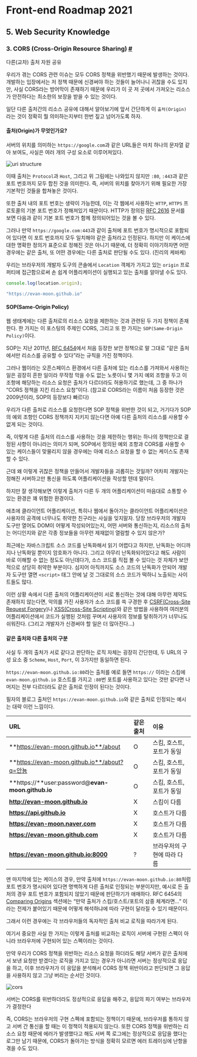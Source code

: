 # Front-end Roadmap 2021

## 5. Web Security Knowledge

### 3. CORS (Cross-Origin Resource Sharing) [#](https://evan-moon.github.io/2020/05/21/about-cors/)

다른(교차) 출처 자원 공유



우리가 겪는 CORS 관련 이슈는 모두 CORS 정책을 위반했기 때문에 발생하는 것이다. 개발하는 입장에서는 저 정책 때문에 신경써야 하는 것들이 늘어나니 귀찮을 수도 있지만, 사실 CORS라는 방어막이 존재하기 때문에 우리가 이 곳 저 곳에서 가져오는 리소스가 안전하다는 최소한의 보장을 받을 수 있는 것이다.

일단 다른 출처간의 리소스 공유에 대해서 알아보기에 앞서 간단하게 이 `출처(Origin)`라는 것이 정확히 뭘 의미하는지부터 한번 짚고 넘어가도록 하자.



#### 출처(Origin)가 무엇인가요?

서버의 위치를 의미하는 `https://google.com`과 같은 URL들은 마치 하나의 문자열 같아 보여도, 사실은 여러 개의 구성 요소로 이루어져있다.

![uri structure](https://evan-moon.github.io/static/e25190005d12938c253cc72ca06777b1/6af66/uri-structure.png)

이때 출처는 `Protocol`과 `Host`, 그리고 위 그림에는 나와있지 않지만 `:80`, `:443`과 같은 포트 번호까지 모두 합친 것을 의미한다. 즉, 서버의 위치를 찾아가기 위해 필요한 가장 기본적인 것들을 합쳐놓은 것이다.

또한 출처 내의 포트 번호는 생략이 가능한데, 이는 각 웹에서 사용하는 `HTTP`, `HTTPS` 프로토콜의 기본 포트 번호가 정해져있기 때문이다. HTTP가 정의된 [RFC 2616](https://tools.ietf.org/html/rfc2616#section-3.2.2) 문서를 보면 다음과 같이 기본 포트 번호가 함께 정의되어있는 것을 볼 수 있다.

그러나 만약 `https://google.com:443`과 같이 출처에 포트 번호가 명시적으로 포함되어 있다면 이 포트 번호까지 모두 일치해야 같은 출처라고 인정된다. 하지만 이 케이스에 대한 명확한 정의가 표준으로 정해진 것은 아니기 때문에, 더 정확히 이야기하자면 어떤 경우에는 같은 출처, 또 어떤 경우에는 다른 출처로 판단될 수도 있다. (진리의 케바케)

우리는 브라우저의 개발자 도구의 콘솔에서 `Location` 객체가 가지고 있는 `origin` 프로퍼티에 접근함으로써 손 쉽게 어플리케이션이 실행되고 있는 출처를 알아낼 수도 있다.

```js
console.log(location.origin);

"https://evan-moon.github.io"
```



#### SOP(Same-Origin Policy)

웹 생태계에는 다른 출처로의 리소스 요청을 제한하는 것과 관련된 두 가지 정책이 존재한다. 한 가지는 이 포스팅의 주제인 CORS, 그리고 또 한 가지는 `SOP(Same-Origin Policy)`이다.

SOP는 지난 2011년, [RFC 6454](https://tools.ietf.org/html/rfc6454#page-5)에서 처음 등장한 보안 정책으로 말 그대로 “같은 출처에서만 리소스를 공유할 수 있다”라는 규칙을 가진 정책이다.

그러나 웹이라는 오픈스페이스 환경에서 다른 출처에 있는 리소스를 가져와서 사용하는 일은 굉장히 흔한 일이라 무작정 막을 수도 없는 노릇이니 몇 가지 예외 조항을 두고 이 조항에 해당하는 리소스 요청은 출처가 다르더라도 허용하기로 했는데, 그 중 하나가 “CORS 정책을 지킨 리소스 요청”이다. (참고로 CORS라는 이름이 처음 등장한 것은 2009년이라, SOP의 등장보다 빠르다)



우리가 다른 출처로 리소스를 요청한다면 SOP 정책을 위반한 것이 되고, 거기다가 SOP의 예외 조항인 CORS 정책까지 지키지 않는다면 아예 다른 출처의 리소스를 사용할 수 없게 되는 것이다.

즉, 이렇게 다른 출처의 리소스를 사용하는 것을 제한하는 행위는 하나의 정책만으로 결정된 사항이 아니라는 의미가 되며, SOP에서 정의된 예외 조항과 CORS를 사용할 수 있는 케이스들이 맞물리지 않을 경우에는 아예 리소스 요청을 할 수 없는 케이스도 존재할 수 있다.

근데 왜 이렇게 귀찮은 정책을 만들어서 개발자들을 괴롭히는 것일까? 어차피 개발자는 정해진 서버하고만 통신을 하도록 어플리케이션을 작성할 텐데 말이다.



하지만 잘 생각해보면 이렇게 출처가 다른 두 개의 어플리케이션이 마음대로 소통할 수 있는 환경은 꽤 위험한 환경이다.

애초에 클라이언트 어플리케이션, 특히나 웹에서 돌아가는 클라이언트 어플리케이션은 사용자의 공격에 너무나도 취약한 친구라는 사실을 잊지말자. 당장 브라우저의 개발자 도구만 열어도 DOM이 어떻게 작성되어있는지, 어떤 서버와 통신하는지, 리소스의 출처는 어디인지와 같은 각종 정보들을 아무런 제재없이 열람할 수 있지 않은가?

최근에는 자바스크립트 소스 코드를 난독화해서 읽기 어렵다고 하지만, 난독화는 어디까지나 난독화일 뿐이지 암호화가 아니다. 그리고 아무리 난독화되어있다고 해도 사람이 바로 이해할 수 없는 정도도 아닌데다가, 소스 코드를 직접 볼 수 있다는 것 자체가 보안적으로 상당히 취약한 부분이다. 심지어 아직까지도 소스 코드의 난독화가 안되어 개발자 도구만 열면 `<script>` 태그 안에 날 것 그대로의 소스 코드가 떡하니 노출되는 사이트들도 많다.

이런 상황 속에서 다른 출처의 어플리케이션이 서로 통신하는 것에 대해 아무런 제약도 존재하지 않는다면, 악의를 가진 사용자가 소스 코드를 쓱 구경한 후 [CSRF(Cross-Site Request Forgery)](https://ko.wikipedia.org/wiki/사이트_간_요청_위조)나 [XSS(Cross-Site Scripting)](https://ko.wikipedia.org/wiki/사이트_간_스크립팅)와 같은 방법을 사용하여 여러분의 어플리케이션에서 코드가 실행된 것처럼 꾸며서 사용자의 정보를 탈취하기가 너무나도 쉬워진다. (그리고 개발자가 신경써야 할 일은 더 많아진다…)



#### 같은 출처와 다른 출처의 구분

사실 두 개의 출처가 서로 같다고 판단하는 로직 자체는 굉장히 간단한데, 두 URL의 구성 요소 중 `Scheme`, `Host`, `Port`, 이 3가지만 동일하면 된다.

`https://evan-moon.github.io:80`라는 출처를 예로 들면 `https://` 이라는 스킴에 `evan-moon.github.io` 호스트를 가지고 `:80`번 포트를 사용하고 있다는 것만 같다면 나머지는 전부 다르더라도 같은 출처로 인정이 된다는 것이다.

필자의 블로그 출처인 `https://evan-moon.github.io`와 같은 출처로 인정되는 예시는 대략 이런 느낌이다.

| URL                                               | 같은 출처 | 이유                        |
| :------------------------------------------------ | :-------- | :-------------------------- |
| **https://evan-moon.github.io**/about             | O         | 스킴, 호스트, 포트가 동일   |
| **https://evan-moon.github.io**/about?q=안뇽      | O         | 스킴, 호스트, 포트가 동일   |
| **https://**user:password@**evan-moon.github.io** | O         | 스킴, 호스트, 포트가 동일   |
| **http://evan-moon.github.io**                    | X         | 스킴이 다름                 |
| **https://api.github.io**                         | X         | 호스트가 다름               |
| **https://evan-moon.naver.com**                   | X         | 호스트가 다름               |
| **https://evan-moon.github.com**                  | X         | 호스트가 다름               |
| **https://evan-moon.github.io:8000**              | ?         | 브라우저의 구현에 따라 다름 |

맨 마지막에 있는 케이스의 경우, 만약 출처에 `https://evan-moon.github.io:80`처럼 포트 번호가 명시되어 있다면 명백하게 다른 출처로 인정되는 부분이지만, 예시로 든 출처의 경우 포트 번호가 포함되지 않았기 때문에 판단하기가 애매하다. RFC 6454의 [Comparing Origins](https://tools.ietf.org/html/rfc6454#section-5) 섹션에는 “만약 출처가 스킴/호스트/포트의 삼중 체계라면…” 이라는 전제가 붙어있기 때문에 어떻게 해석하냐에 따라 구현이 달라질 수 있기 때문이다.

그래서 이런 경우에는 각 브라우저들의 독자적인 출처 비교 로직을 따라가게 된다.



여기서 중요한 사실 한 가지는 이렇게 출처를 비교하는 로직이 서버에 구현된 스펙이 아니라 브라우저에 구현되어 있는 스펙이라는 것이다.

만약 우리가 CORS 정책을 위반하는 리소스 요청을 하더라도 해당 서버가 같은 출처에서 보낸 요청만 받겠다는 로직을 가지고 있는 경우가 아니라면 서버는 정상적으로 응답을 하고, 이후 브라우저가 이 응답을 분석해서 CORS 정책 위반이라고 판단되면 그 응답을 사용하지 않고 그냥 버리는 순서인 것이다.

![cors](https://evan-moon.github.io/static/d4d623ba331c1d7851e7000c11cd3809/6af66/cors.png)

서버는 CORS를 위반하더라도 정상적으로 응답을 해주고, 응답의 파기 여부는 브라우저가 결정한다

즉, CORS는 브라우저의 구현 스펙에 포함되는 정책이기 때문에, 브라우저를 통하지 않고 서버 간 통신을 할 때는 이 정책이 적용되지 않는다. 또한 CORS 정책을 위반하는 리소스 요청 때문에 에러가 발생했다고 해도 서버 쪽 로그에는 정상적으로 응답을 했다는 로그만 남기 때문에, CORS가 돌아가는 방식을 정확히 모르면 에러 트레이싱에 난항을 겪을 수도 있다.







